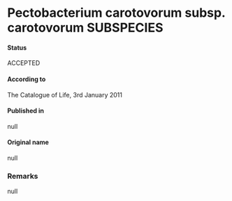 Pectobacterium carotovorum subsp. carotovorum SUBSPECIES
=======

#### Status
ACCEPTED

#### According to
The Catalogue of Life, 3rd January 2011

#### Published in
null

#### Original name
null

### Remarks
null